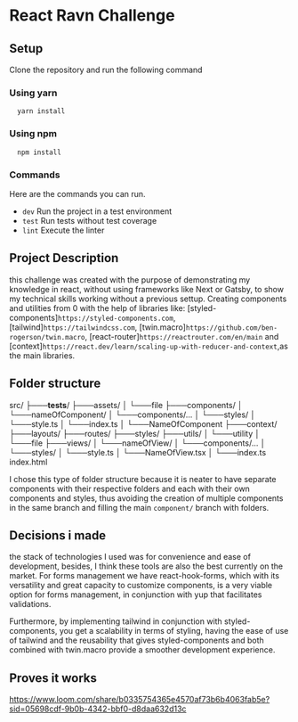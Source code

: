 # React Ravn Challenge

## Setup

Clone the repository and run the following command

### Using yarn
```
  yarn install
```

### Using npm
```
  npm install
``` 

### Commands
Here are the commands you can run.

- `dev` Run the project in a test environment
- `test` Run tests without test coverage
- `lint` Execute the linter

## Project Description
this challenge was created with the purpose of demonstrating my knowledge in react, without using frameworks like Next or Gatsby, to show my technical skills working without a previous settup. Creating components and utilities from 0 with the help of libraries like: [styled-components]`https://styled-components.com`, [tailwind]`https://tailwindcss.com`, [twin.macro]`https://github.com/ben-rogerson/twin.macro`, [react-router]`https://reactrouter.com/en/main` and [context]`https://react.dev/learn/scaling-up-with-reducer-and-context`,as the main libraries.

## Folder structure
src/
├───__tests__/
├───assets/
│   └───file
├───components/
│   └───nameOfComponent/
│       └───components/...
│       └───styles/
│           └───style.ts
│       └───index.ts
│       └───NameOfComponent
├───context/
├───layouts/
├───routes/
├───styles/
├───utils/
│   └───utility
│       └───file
├───views/
│   └───nameOfView/
│       └───components/...
│       └───styles/
│           └───style.ts
│       └───NameOfView.tsx
│       └───index.ts
index.html

I chose this type of folder structure because it is neater to have separate components with their respective folders and each with their own components and styles, thus avoiding the creation of multiple components in the same branch and filling the main `component/` branch with folders.

## Decisions i made
the stack of technologies I used was for convenience and ease of development, besides, I think these tools are also the best currently on the market. For forms management we have react-hook-forms, which with its versatility and great capacity to customize components, is a very viable option for forms management, in conjunction with yup that facilitates validations.

Furthermore, by implementing tailwind in conjunction with styled-components, you get a scalability in terms of styling, having the ease of use of tailwind and the reusability that gives styled-components and both combined with twin.macro provide a smoother development experience.

## Proves it works
https://www.loom.com/share/b0335754365e4570af73b6b4063fab5e?sid=05698cdf-9b0b-4342-bbf0-d8daa632d13c
